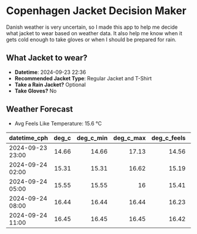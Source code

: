 
# Copenhagen Jacket Decision Maker

Danish weather is very uncertain, so I made this app to help me decide what jacket to wear based on weather data. 
It also help me know when it gets cold enough to take gloves or when I should be prepared for rain.

## What Jacket to wear?

- **Datetime**: 2024-09-23 22:36
- **Recommended Jacket Type**: Regular Jacket and T-Shirt
- **Take a Rain Jacket?** Optional
- **Take Gloves?** No

## Weather Forecast
- Avg Feels Like Temperature: 15.6 °C

| datetime_cph     |   deg_c |   deg_c_min |   deg_c_max |   deg_c_feels | weather   | wind   | rain   |
|:-----------------|--------:|------------:|------------:|--------------:|:----------|:-------|:-------|
| 2024-09-23 23:00 |   14.66 |       14.66 |       17.13 |         14.56 | Clouds    | Low    | None   |
| 2024-09-24 02:00 |   15.31 |       15.31 |       16.62 |         15.19 | Clouds    | Low    | None   |
| 2024-09-24 05:00 |   15.55 |       15.55 |       16    |         15.41 | Clouds    | Low    | None   |
| 2024-09-24 08:00 |   16.44 |       16.44 |       16.44 |         16.23 | Rain      | Low    | Low    |
| 2024-09-24 11:00 |   16.45 |       16.45 |       16.45 |         16.42 | Rain      | Low    | Low    |
        